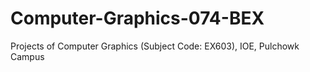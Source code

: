 # Computer-Graphics-074-BEX
Projects of Computer Graphics (Subject Code: EX603), IOE, Pulchowk Campus
